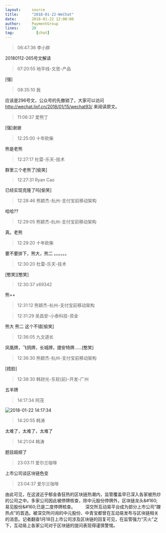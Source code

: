 ```yaml
---
layout:     source 
title:      "2018-01-22-WeChat"
date:       2018-01-22 12:00:00
author:     PaymentGroup
lines:      20 
tag:		  [chat]
---
```

> 06:47:36  李小胖  
   
20180112-265号文解读  
   
> 07:20:55  地平线-文思-产品  
   
[强]  
   
> 08:35:10  我  
   
应该是296号文，公众号的先撤销了，大家可以访问 http://wechat.lixf.cn/2018/01/15/wechat93/ 来阅读原文。  
   
> 11:06:37  爱熊丁  
   
[强]谢谢  
   
> 12:25:00  十年砍柴  
   
熊是老熊  
   
> 12:27:17  杜雷-乐天-技术  
   
群里三个老熊了[偷笑]  
   
> 12:27:31  Ryan Cao  
   
已经实现克隆了吗[偷笑]  
   
> 12:28:46  熊颖杰-杭州-支付宝前移动架构  
   
哈哈??   
   
> 12:29:05  熊颖杰-杭州-支付宝前移动架构  
   
真。老熊  
   
> 12:29:20  十年砍柴  
   
要不要排下，熊大，熊二 。。。。。。  
   
> 12:30:20  杜雷-乐天-技术  
   
[憨笑][憨笑]  
   
> 12:30:37  x69342  
   
熊++  
   
> 12:31:12  熊颖杰-杭州-支付宝前移动架构  
   
  
   
> 12:31:29  吴昌安-小泰科技-资金  
   
熊大 熊二  这个不错[偷笑]  
   
> 12:36:05  九文道长  
   
凤凰牌，飞鸽牌，长城牌，捷安特牌……[憨笑]  
   
> 12:36:30  熊颖杰-杭州-支付宝前移动架构  
   
[捂脸]  
   
> 12:38:30  韩财光-东软(前)-开发-广州  
   
五羊牌  
   
> 14:17:34  阿茂  
   
![2018-01-22 14:17:34](http://static.cocolian.cn/img/201801/20180122_141734.png) 
   
> 14:20:55  韩涛  
   
太难了，太难了，太难了  
   
> 14:21:04  韩涛  
   
题目超纲了  
   
> 23:03:11  爱尔兰咖啡  
   
上市公司谈区块链色变  
   
> 23:04:37  爱尔兰咖啡  
   
由此可见，在这波近乎郁金香狂热的区块链热潮内，监管覆盖早已深入各家被热炒的公司之中。多家公司因此被停牌核查，除中元股份停牌外，区块链龙头&amp;#160;易见股份&amp;#160;已是二度停牌核查。   　　深交所互动易平台成为部分上市公司“蹭热点”的首选。被深交所问询的中元股份、中青宝都曾在互动易发布与区块链相关的消息。记者翻查1月18日上市公司涉及区块链的回复可见，在监管强力“灭火”之下，互动易上各家公司对于区块链的提问表现得谨慎警惕。  
   
